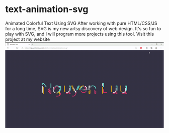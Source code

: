 # text-animation-svg

Animated Colorful Text Using SVG
After working with pure HTML/CSS/JS for a long time, SVG is my new artsy discovery of web design. 
It's so fun to play with SVG, and I will program more projects using this tool.
Visit this project at my website 
![](animation.gif)
